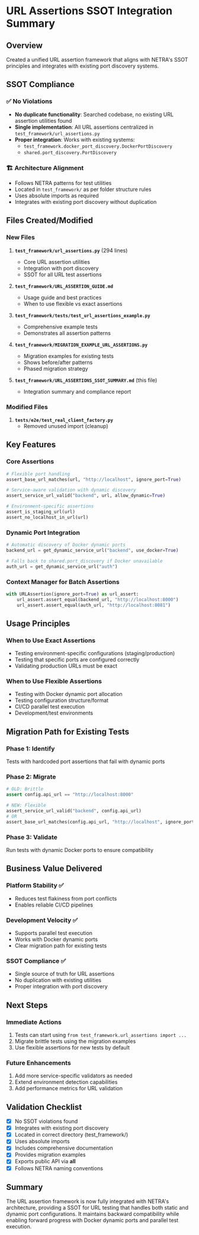 # URL Assertions SSOT Integration Summary

## Overview
Created a unified URL assertion framework that aligns with NETRA's SSOT principles and integrates with existing port discovery systems.

## SSOT Compliance

### ✅ No Violations
- **No duplicate functionality**: Searched codebase, no existing URL assertion utilities found
- **Single implementation**: All URL assertions centralized in `test_framework/url_assertions.py`
- **Proper integration**: Works with existing systems:
  - `test_framework.docker_port_discovery.DockerPortDiscovery`
  - `shared.port_discovery.PortDiscovery`

### 🏗️ Architecture Alignment
- Follows NETRA patterns for test utilities
- Located in `test_framework/` as per folder structure rules
- Uses absolute imports as required
- Integrates with existing port discovery without duplication

## Files Created/Modified

### New Files
1. **`test_framework/url_assertions.py`** (294 lines)
   - Core URL assertion utilities
   - Integration with port discovery
   - SSOT for all URL test assertions

2. **`test_framework/URL_ASSERTION_GUIDE.md`**
   - Usage guide and best practices
   - When to use flexible vs exact assertions

3. **`test_framework/tests/test_url_assertions_example.py`**
   - Comprehensive example tests
   - Demonstrates all assertion patterns

4. **`test_framework/MIGRATION_EXAMPLE_URL_ASSERTIONS.py`**
   - Migration examples for existing tests
   - Shows before/after patterns
   - Phased migration strategy

5. **`test_framework/URL_ASSERTIONS_SSOT_SUMMARY.md`** (this file)
   - Integration summary and compliance report

### Modified Files
1. **`tests/e2e/test_real_client_factory.py`**
   - Removed unused import (cleanup)

## Key Features

### Core Assertions
```python
# Flexible port handling
assert_base_url_matches(url, "http://localhost", ignore_port=True)

# Service-aware validation with dynamic discovery
assert_service_url_valid("backend", url, allow_dynamic=True)

# Environment-specific assertions
assert_is_staging_url(url)
assert_no_localhost_in_url(url)
```

### Dynamic Port Integration
```python
# Automatic discovery of Docker dynamic ports
backend_url = get_dynamic_service_url("backend", use_docker=True)

# Falls back to shared.port_discovery if Docker unavailable
auth_url = get_dynamic_service_url("auth")
```

### Context Manager for Batch Assertions
```python
with URLAssertion(ignore_port=True) as url_assert:
    url_assert.assert_equal(backend_url, "http://localhost:8000")
    url_assert.assert_equal(auth_url, "http://localhost:8081")
```

## Usage Principles

### When to Use Exact Assertions
- Testing environment-specific configurations (staging/production)
- Testing that specific ports are configured correctly
- Validating production URLs must be exact

### When to Use Flexible Assertions
- Testing with Docker dynamic port allocation
- Testing configuration structure/format
- CI/CD parallel test execution
- Development/test environments

## Migration Path for Existing Tests

### Phase 1: Identify
Tests with hardcoded port assertions that fail with dynamic ports

### Phase 2: Migrate
```python
# OLD: Brittle
assert config.api_url == "http://localhost:8000"

# NEW: Flexible
assert_service_url_valid("backend", config.api_url)
# OR
assert_base_url_matches(config.api_url, "http://localhost", ignore_port=True)
```

### Phase 3: Validate
Run tests with dynamic Docker ports to ensure compatibility

## Business Value Delivered

### Platform Stability ✅
- Reduces test flakiness from port conflicts
- Enables reliable CI/CD pipelines

### Development Velocity ✅
- Supports parallel test execution
- Works with Docker dynamic ports
- Clear migration path for existing tests

### SSOT Compliance ✅
- Single source of truth for URL assertions
- No duplication with existing utilities
- Proper integration with port discovery

## Next Steps

### Immediate Actions
1. Tests can start using `from test_framework.url_assertions import ...`
2. Migrate brittle tests using the migration examples
3. Use flexible assertions for new tests by default

### Future Enhancements
1. Add more service-specific validators as needed
2. Extend environment detection capabilities
3. Add performance metrics for URL validation

## Validation Checklist

- [x] No SSOT violations found
- [x] Integrates with existing port discovery
- [x] Located in correct directory (test_framework/)
- [x] Uses absolute imports
- [x] Includes comprehensive documentation
- [x] Provides migration examples
- [x] Exports public API via __all__
- [x] Follows NETRA naming conventions

## Summary

The URL assertion framework is now fully integrated with NETRA's architecture, providing a SSOT for URL testing that handles both static and dynamic port configurations. It maintains backward compatibility while enabling forward progress with Docker dynamic ports and parallel test execution.